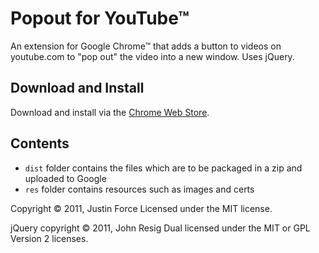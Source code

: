 Popout for YouTube™
===================

An extension for Google Chrome™ that adds a button to videos on youtube.com to
"pop out" the video into a new window. Uses jQuery.

Download and Install
--------

Download and install via the [Chrome Web Store](https://chrome.google.com/webstore/detail/pofekaindcmmojfnfgbpklepkjfilcep).

Contents
--------

* `dist` folder contains the files which are to be packaged in a zip and
  uploaded to Google
* `res` folder contains resources such as images and certs

Copyright © 2011, Justin Force
Licensed under the MIT license.

jQuery copyright © 2011, John Resig
Dual licensed under the MIT or GPL Version 2 licenses.

